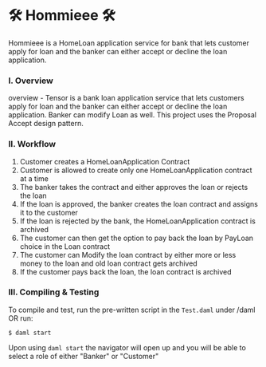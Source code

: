 # 🛠️ Hommieee 🛠️
Hommieee is a HomeLoan application service for bank that lets customer apply for loan and the banker can either accept or decline the loan application.

### I. Overview
overview - Tensor is a bank loan application service that lets customers apply for loan and the banker can either accept or decline the loan application. Banker can modify Loan as well. This project uses the Proposal Accept design pattern.


### II. Workflow
1. Customer creates a HomeLoanApplication Contract
2. Customer is allowed to create only one HomeLoanApplication contract at a time
3. The banker takes the contract and either approves the loan or rejects the loan
4. If the loan is approved, the banker creates the loan contract and assigns it to the customer
5. If the loan is rejected by the bank, the HomeLoanApplication contract is archived
6. The customer can then get the option to pay back the loan by PayLoan choice in the Loan contract
7. The customer can Modify the loan contract by either more or less money to the loan and old loan contract gets archived
8. If the customer pays back the loan, the loan contract is archived


### III. Compiling & Testing
To compile and test, run the pre-written script in the `Test.daml` under /daml OR run:
```
$ daml start
```
Upon using `daml start` the navigator will open up and you will be able to select a role of either "Banker" or "Customer"
